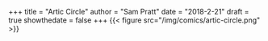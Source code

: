 +++
title = "Artic Circle"
author = "Sam Pratt"
date = "2018-2-21"
draft = true
showthedate = false
+++
{{< figure src="/img/comics/artic-circle.png" >}}